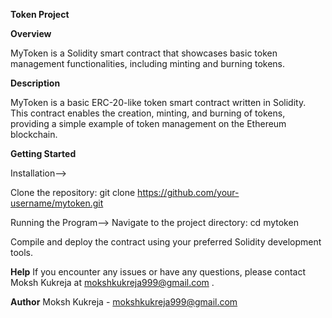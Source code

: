 **Token Project**

**Overview**

MyToken is a Solidity smart contract that showcases basic token management functionalities, including minting and burning tokens.

**Description**

MyToken is a basic ERC-20-like token smart contract written in Solidity. This contract enables the creation, minting, and burning of tokens, providing a simple example of token management on the Ethereum blockchain.

**Getting Started**

Installation-->

Clone the repository:
git clone https://github.com/your-username/mytoken.git

Running the Program-->
Navigate to the project directory:
cd mytoken

Compile and deploy the contract using your preferred Solidity development tools.

**Help**
If you encounter any issues or have any questions, please contact Moksh Kukreja at mokshkukreja999@gmail.com .

**Author**
Moksh Kukreja - mokshkukreja999@gmail.com 

